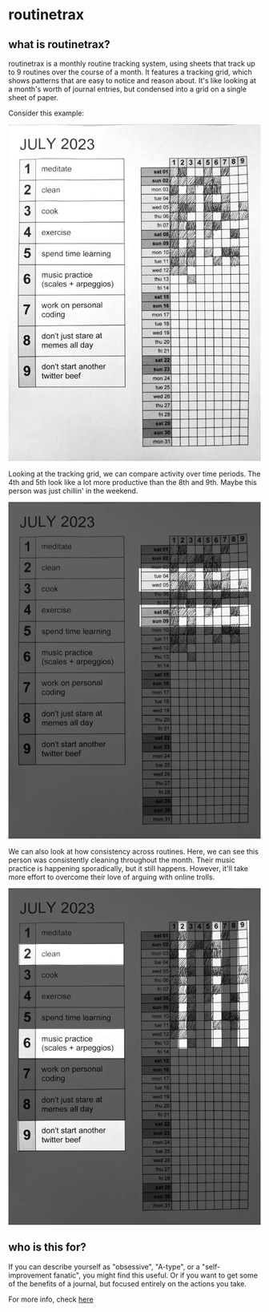 # routinetrax

## what is routinetrax?

routinetrax is a monthly routine tracking system, using sheets that track up to 9 routines over the course of a month. It features a tracking grid, which shows patterns that are easy to notice and reason about. It's like looking at a month's worth of journal entries, but condensed into a grid on a single sheet of paper.

Consider this example:

![routinetrax sheet example](doc/example.jpg "routinetrax sheet example")

Looking at the tracking grid, we can compare activity over time periods. The 4th and 5th look like a lot more productive than the 8th and 9th. Maybe this person was just chillin' in the weekend.

![routinetrax sheet example (rows)](doc/example-rows.jpg "routinetrax sheet example (rows)")

We can also look at how consistency across routines. Here, we can see this person was consistently cleaning throughout the month. Their music practice is happening sporadically, but it still happens. However, it'll take more effort to overcome their love of arguing with online trolls.

![routinetrax sheet example (columns)](doc/example-columns.jpg "routinetrax sheet example (columns)")

## who is this for?

If you can describe yourself as "obsessive", "A-type", or a "self-improvement fanatic", you might find this useful. Or if you want to get some of the benefits of a journal, but focused entirely on the actions you take.

For more info, check [here](doc/extra-readme.md)
